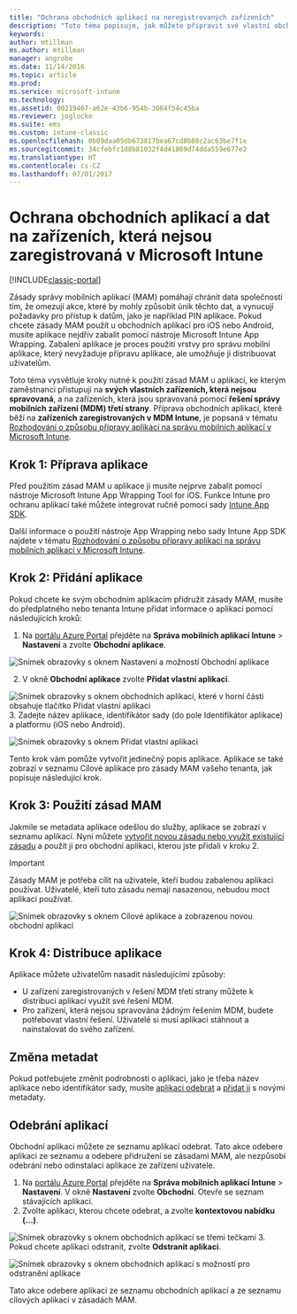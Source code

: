 ```yaml
---
title: "Ochrana obchodních aplikací na neregistrovaných zařízeních"
description: "Toto téma popisuje, jak můžete připravit své vlastní obchodní aplikace, abyste u nich mohli použít zásady správy mobilních aplikací, které můžou pomoci zabránit úniku informací."
keywords: 
author: mtillman
ms.author: mtillman
manager: angrobe
ms.date: 11/14/2016
ms.topic: article
ms.prod: 
ms.service: microsoft-intune
ms.technology: 
ms.assetid: 00219467-a62e-43b6-954b-3084f54c45ba
ms.reviewer: joglocke
ms.suite: ems
ms.custom: intune-classic
ms.openlocfilehash: 0b09daa05db673817bea67cd8b88c2ac63be7f1e
ms.sourcegitcommit: 34cfebfc1d8b81032f4d41869d74dda559e677e2
ms.translationtype: HT
ms.contentlocale: cs-CZ
ms.lasthandoff: 07/01/2017
---
```

# <a name="protect-line-of-business-apps-and-data-on-devices-that-are-not-enrolled-in-microsoft-intune"></a>Ochrana obchodních aplikací a dat na zařízeních, která nejsou zaregistrovaná v Microsoft Intune

[!INCLUDE[classic-portal](../includes/classic-portal.md)]

Zásady správy mobilních aplikací (MAM) pomáhají chránit data společnosti tím, že omezují akce, které by mohly způsobit únik těchto dat, a vynucují požadavky pro přístup k datům, jako je například PIN aplikace. Pokud chcete zásady MAM použít u obchodních aplikací pro iOS nebo Android, musíte aplikace nejdřív zabalit pomocí nástroje Microsoft Intune App Wrapping. Zabalení aplikace je proces použití vrstvy pro správu mobilní aplikace, který nevyžaduje přípravu aplikace, ale umožňuje ji distribuovat uživatelům.  

Toto téma vysvětluje kroky nutné k použití zásad MAM u aplikací, ke kterým zaměstnanci přistupují na **svých vlastních zařízeních, která nejsou spravovaná**, a na zařízeních, která jsou spravovaná pomocí **řešení správy mobilních zařízení (MDM) třetí strany**.  Příprava obchodních aplikací, které běží na **zařízeních zaregistrovaných v MDM Intune**, je popsaná v tématu [Rozhodování o způsobu přípravy aplikací na správu mobilních aplikací v Microsoft Intune](/intune/apps-prepare-mobile-application-management).


##  <a name="step-1-prepare-the-app"></a>Krok 1: Příprava aplikace

Před použitím zásad MAM u aplikace ji musíte nejprve zabalit pomocí nástroje Microsoft Intune App Wrapping Tool for iOS. Funkce Intune pro ochranu aplikací také můžete integrovat ručně pomocí sady [Intune App SDK](/intune/app-sdk).

Další informace o použití nástroje App Wrapping nebo sady Intune App SDK najdete v tématu [Rozhodování o způsobu přípravy aplikací na správu mobilních aplikací v Microsoft Intune](/intune/apps-prepare-mobile-application-management).

## <a name="step-2-add-the-app"></a>Krok 2: Přidání aplikace

Pokud chcete ke svým obchodním aplikacím přidružit zásady MAM, musíte do předplatného nebo tenanta Intune přidat informace o aplikaci pomocí následujících kroků:

1. Na [portálu Azure Portal](https://portal.azure.com/) přejděte na **Správa mobilních aplikací Intune** > **Nastavení** a zvolte **Obchodní aplikace**.

  ![Snímek obrazovky s oknem Nastavení a možností Obchodní aplikace](../media/mam-azure-portal-lob-on-settings.png)

2. V okně **Obchodní aplikace** zvolte **Přidat vlastní aplikaci**.

  ![Snímek obrazovky s oknem obchodních aplikací, které v horní části obsahuje tlačítko Přidat vlastní aplikaci](../media/mam-azure-portal-add-lob-app-action.png)
3.  Zadejte název aplikace, identifikátor sady (do pole Identifikátor aplikace) a platformu (iOS nebo Android).

  ![Snímek obrazovky s oknem Přidat vlastní aplikaci](../media/mam-azure-portal-add-app-details.png)

  Tento krok vám pomůže vytvořit jedinečný popis aplikace. Aplikace se také zobrazí v seznamu Cílové aplikace pro zásady MAM vašeho tenanta, jak popisuje následující krok.

## <a name="step-3-apply-mam-policies"></a>Krok 3: Použití zásad MAM
Jakmile se metadata aplikace odešlou do služby, aplikace se zobrazí v seznamu aplikací. Nyní můžete [vytvořit novou zásadu nebo využít existující zásadu](create-and-deploy-mobile-app-management-policies-with-microsoft-intune.md) a použít ji pro obchodní aplikaci, kterou jste přidali v kroku 2.

>[!IMPORTANT]
>Zásady MAM je potřeba cílit na uživatele, kteří budou zabalenou aplikaci používat.  Uživatelé, kteří tuto zásadu nemají nasazenou, nebudou moct aplikaci používat.


  ![Snímek obrazovky s oknem Cílové aplikace a zobrazenou novou obchodní aplikací](../media/mam-azure-portal-lob-on-targeted-app-list.png)
## <a name="step-4-distribute-the-app"></a>Krok 4: Distribuce aplikace
Aplikace můžete uživatelům nasadit následujícími způsoby:
* U zařízení zaregistrovaných v řešení MDM třetí strany můžete k distribuci aplikací využít své řešení MDM.
* Pro zařízení, která nejsou spravována žádným řešením MDM, budete potřebovat vlastní řešení. Uživatelé si musí aplikaci stáhnout a nainstalovat do svého zařízení.

## <a name="change-the-metadata"></a>Změna metadat
Pokud potřebujete změnit podrobnosti o aplikaci, jako je třeba název aplikace nebo identifikátor sady, musíte [aplikaci odebrat](#remove-apps) a [přidat ji](#step-2-add-the-app) s novými metadaty.

##  <a name="remove-apps"></a>Odebrání aplikací
Obchodní aplikaci můžete ze seznamu aplikací odebrat. Tato akce odebere aplikaci ze seznamu a odebere přidružení se zásadami MAM, ale nezpůsobí odebrání nebo odinstalaci aplikace ze zařízení uživatele.  

1.  Na [portálu Azure Portal](https://portal.azure.com/) přejděte na **Správa mobilních aplikací Intune** > **Nastavení**. V okně **Nastavení** zvolte **Obchodní**. Otevře se seznam stávajících aplikací.  
2.  Zvolte aplikaci, kterou chcete odebrat, a zvolte **kontextovou nabídku (…)**.

  ![Snímek obrazovky s oknem obchodních aplikací se třemi tečkami](../media/mam-azure-portal-lob-context-menu.png)
3.  Pokud chcete aplikaci odstranit, zvolte **Odstranit aplikaci**.

  ![Snímek obrazovky s oknem obchodních aplikací s možností pro odstranění aplikace](../media/mam-azure-portal-delete-app.png)

  Tato akce odebere aplikaci ze seznamu obchodních aplikací a ze seznamu cílových aplikací v zásadách MAM.
